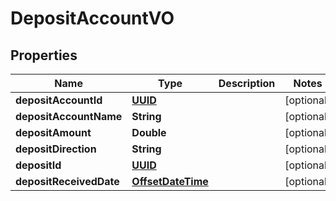 
# DepositAccountVO

## Properties
Name | Type | Description | Notes
------------ | ------------- | ------------- | -------------
**depositAccountId** | [**UUID**](UUID.md) |  |  [optional]
**depositAccountName** | **String** |  |  [optional]
**depositAmount** | **Double** |  |  [optional]
**depositDirection** | **String** |  |  [optional]
**depositId** | [**UUID**](UUID.md) |  |  [optional]
**depositReceivedDate** | [**OffsetDateTime**](OffsetDateTime.md) |  |  [optional]



